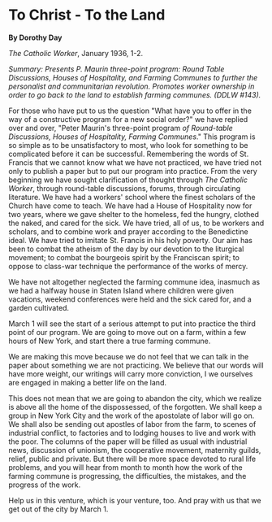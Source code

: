 To Christ - To the Land
=======================

**By Dorothy Day**

*The Catholic Worker*, January 1936, 1-2.

*Summary: Presents P. Maurin three-point program: Round Table
Discussions, Houses of Hospitality, and Farming Communes to further the
personalist and communitarian revolution. Promotes worker ownership in
order to go back to the land to establish farming communes. (DDLW
\#143).*

For those who have put to us the question "What have you to offer in the
way of a constructive program for a new social order?" we have replied
over and over, "Peter Maurin's three-point program *of Round-table
Discussions, Houses of Hospitality, Farming Communes*." This program is
so simple as to be unsatisfactory to most, who look for something to be
complicated before it can be successful. Remembering the words of St.
Francis that we cannot know what we have not practiced, we have tried
not only to publish a paper but to put our program into practice. From
the very beginning we have sought clarification of thought through *The
Catholic Worker*, through round-table discussions, forums, through
circulating literature. We have had a workers' school where the finest
scholars of the Church have come to teach. We have had a House of
Hospitality now for two years, where we gave shelter to the homeless,
fed the hungry, clothed the naked, and cared for the sick. We have
tried, all of us, to be workers and scholars, and to combine work and
prayer according to the Benedictine ideal. We have tried to imitate St.
Francis in his holy poverty. Our aim has been to combat the atheism of
the day by our devotion to the liturgical movement; to combat the
bourgeois spirit by the Franciscan spirit; to oppose to class-war
technique the performance of the works of mercy.

We have not altogether neglected the farming commune idea, inasmuch as
we had a halfway house in Staten Island where children were given
vacations, weekend conferences were held and the sick cared for, and a
garden cultivated.

March 1 will see the start of a serious attempt to put into practice the
third point of our program. We are going to move out on a farm, within a
few hours of New York, and start there a true farming commune.

We are making this move because we do not feel that we can talk in the
paper about something we are not practicing. We believe that our words
will have more weight, our writings will carry more conviction, I we
ourselves are engaged in making a better life on the land.

This does not mean that we are going to abandon the city, which we
realize is above all the home of the dispossessed, of the forgotten. We
shall keep a group in New York City and the work of the apostolate of
labor will go on. We shall also be sending out apostles of labor from
the farm, to scenes of industrial conflict, to factories and to lodging
houses to live and work with the poor. The columns of the paper will be
filled as usual with industrial news, discussion of unionism, the
cooperative movement, maternity guilds, relief, public and private. But
there will be more space devoted to rural life problems, and you will
hear from month to month how the work of the farming commune is
progressing, the difficulties, the mistakes, and the progress of the
work.

Help us in this venture, which is your venture, too. And pray with us
that we get out of the city by March 1.
